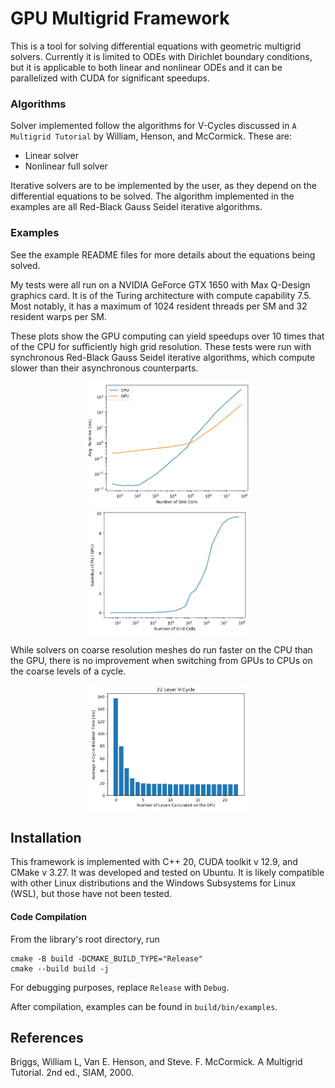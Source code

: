 # GPU Multigrid Framework

This is a tool for solving differential equations with geometric
multigrid solvers. Currently it is limited to ODEs with Dirichlet
boundary conditions, but it is applicable to both linear and nonlinear
ODEs and it can be parallelized with CUDA for significant speedups.

### Algorithms

Solver implemented follow the algorithms for V-Cycles discussed in `A
Multigrid Tutorial` by William, Henson, and McCormick. These are:

* Linear solver
* Nonlinear full solver

Iterative solvers are to be implemented by the user, as they depend on
the differential equations to be solved. The algorithm implemented in
the examples are all Red-Black Gauss Seidel iterative algorithms.

### Examples

See the example README files for more details about the equations
being solved.

My tests were all run on a NVIDIA GeForce GTX 1650 with Max Q-Design
graphics card. It is of the Turing architecture with compute
capability 7.5.  Most notably, it has a maximum of 1024 resident
threads per SM and 32 resident warps per SM.

These plots show the GPU computing can yield speedups over 10 times
that of the CPU for sufficiently high grid resolution. These tests
were run with synchronous Red-Black Gauss Seidel iterative
algorithms, which compute slower than their asynchronous counterparts.

<p align="center">
<img src="./plots/runtimes/results_runtimes_linear_2nd_order.png" height="200"> <img src="./plots/runtimes/results_speedup_linear_2nd_order.png" height="200">
</p>

While solvers on coarse resolution meshes do run faster on the CPU
than the GPU, there is no improvement when switching from GPUs to CPUs
on the coarse levels of a cycle.

<p align="center">
<img src="./plots/ratio/results_ratio.png" height="200">
</p>

## Installation

This framework is implemented with C++ 20, CUDA toolkit v 12.9, and
CMake v 3.27. It was developed and tested on Ubuntu. It is likely
compatible with other Linux distributions and the Windows Subsystems
for Linux (WSL), but those have not been tested.

#### Code Compilation

From the library's root directory, run

```
cmake -B build -DCMAKE_BUILD_TYPE="Release"
cmake --build build -j
```

For debugging purposes, replace `Release` with `Debug`.

After compilation, examples can be found in `build/bin/examples`.

## References

Briggs, William L, Van E. Henson, and Steve. F. McCormick. A Multigrid
Tutorial. 2nd ed., SIAM, 2000.